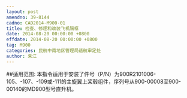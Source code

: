 ```yaml
---
layout: post
amendno: 39-8144
cadno: CAD2014-M900-01
title: 检查、修理和改装飞机隔框
date: 2014-08-20 00:00:00 +0800
effdate: 2014-08-20 00:00:00 +0800
tag: M900
categories: 民航中南地区管理局适航审定处
author: 朱江
---
```


##适用范围:
本指令适用于安装了件号（P/N）为900R2101006-105、-107、-109或-111的主旋翼上桨毂组件，序列号从900-00008至900-00140的MD900型号直升机。

